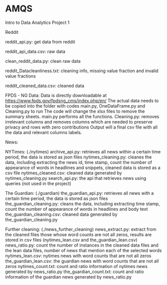 # AMQS
Intro to Data Analytics Project 1


Reddit

reddit_api.py: get data from reddit

reddit_api_data.csv: raw data

clean_reddit_data.py: clean raw data

reddit_Datacleanliness.txt: cleaning info, missing value fraction and invalid value fractions

reddit_cleaned_data.csv: cleaned data

FPDS - NG Data:
Data is directly downloadable at https://www.fpds.gov/fpdsng_cms/index.php/en/
The actual data needs to be copied into the folder with codes main.py, OneDataFrame.py and Cleaning.py to run
The code will change the xlsx files to remove the summary sheets.
main.py performs all the functions. 
Cleaning.py: removes irrelevant columns and removes columns which are needed to preserve privacy and rows with
zero contributions
Output will a final csv file with all the data and relevant columns labels.


News: 

NYTimes: (./nytimes)
archive_api.py: retrieves all news within a certain time period, the data is stored as json files 
nytimes_cleaning.py: cleanes the data, including extracting the news id, time stamp, count the number of appearance of 
words in headlines and snippets, cleaned data is stored as a csv file
nytimes_cleaned.csv: cleaned data generated by nytimes_cleaning.py 
search_api.py: the api that retrieves news using queries (not used in the project) 


The Guardian: (./guardian)
the_guardian_api.py: retrieves all news with a certain time period, the data is stored as json files
the_guardian_cleaning.py: cleans the data, including extracting time stamp, count the number of appearance of words in 
headlines and body text
the_guardian_cleaning.csv: cleaned data generated by the_guardian_cleaning.py 

Further cleaning: (./news_further_cleaning)
news_extract.py: extract from the cleaned files those whose word counts are not all zeros, results are stored in csv 
files (nytimes_lean.csv and the_guardian_lean.csv)
news_ratio.py: count the number of instances in the cleaned data files and the lean data files, number of news that 
mention each of the selected words 
nytimes_lean.csv: nytimes news with word counts that are not all zeros
the_guardian_lean.csv: the guardian news with word counts that are not all zeros
nytimes_count.txt: count and ratio information of nytimes news generated by news_ratio.py
the_guardian_count.txt:  count and ratio information of the guardian news generated by news_ratio.py

